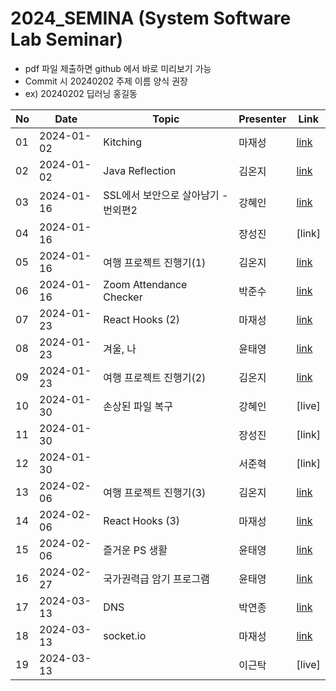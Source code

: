 # 2024_SEMINA (System Software Lab Seminar)
- pdf 파일 제출하면 github 에서 바로 미리보기 가능
- Commit 시 20240202 주제 이름 양식 권장
- ex) 20240202 딥러닝 홍길동

| No |Date|               Topic               |  Presenter  |    Link   |
|----|----------------|------------------------------------|-------------|-----------|
| 01 |2024-01-02|Kitching|마재성|[link](https://github.com/KITSSL/2024_SEMINA/blob/main/1%EC%9B%94/Kitching.pptx)|
| 02 |2024-01-02|Java Reflection|김온지|[link](./1월/Java%20Reflection.pdf)|
| 03 |2024-01-16|SSL에서 보안으로 살아남기 - 번외편2 |강혜인|[link](https://github.com/KITSSL/2024_SEMINA/blob/main/1%EC%9B%94/SSL%EC%97%90%EC%84%9C%20%EB%B3%B4%EC%95%88%EC%9C%BC%EB%A1%9C%20%EC%82%B4%EC%95%84%EB%82%A8%EA%B8%B0%20-%20%EB%B2%88%EC%99%B8%ED%8E%B82.pptx)
| 04 |2024-01-16| |장성진|[link]|
| 05 |2024-01-16|여행 프로젝트 진행기(1)|김온지|[link](./1월/travel%20project%201.pdf)|
| 06 |2024-01-16|Zoom Attendance Checker|박준수|[link](https://github.com/KITSSL/2024_SEMINA/blob/aafcf167485a421cb221ce40e75ede8658a51871/1%EC%9B%94/zoom-attendance.pdf)|
| 07 |2024-01-23|React Hooks (2)|마재성|[link](https://github.com/KITSSL/2024_SEMINA/commit/e9c0df36c5c017e1bf30e86136401e22001ca870)|
| 08 |2024-01-23|겨울, 나|윤태영|[link](https://github.com/KITSSL/2024_SEMINA/blob/main/1%EC%9B%94/%EA%B2%A8%EC%9A%B8%2C%20%EB%82%98.pdf)|
| 09 |2024-01-23|여행 프로젝트 진행기(2) |김온지|[link](./1월/여행%20프로젝트%20진행기(2).pdf)|
| 10 |2024-01-30|손상된 파일 복구|강혜인|[live]|
| 11 |2024-01-30| |장성진|[link]|
| 12 |2024-01-30| |서준혁|[link]|
| 13 |2024-02-06|여행 프로젝트 진행기(3) |김온지|[link](2월/여행%20서비스%20진행기(3).pdf)|
| 14 |2024-02-06|React Hooks (3)|마재성|[link](https://github.com/KITSSL/2024_SEMINA/blob/main/2%EC%9B%94/React%20Hooks(3).pptx)|
| 15 |2024-02-06|즐거운 PS 생활|윤태영|[link](https://github.com/KITSSL/2024_SEMINA/blob/main/2%EC%9B%94/%EC%A6%90%EA%B1%B0%EC%9A%B4%20PS%20%EC%83%9D%ED%99%9C.pdf)|
| 16 |2024-02-27|국가권력급 암기 프로그램|윤태영|[link](https://github.com/KITSSL/2024_SEMINA/blob/main/2%EC%9B%94/%EA%B5%AD%EA%B0%80%EA%B6%8C%EB%A0%A5%EA%B8%89%20%EC%95%94%EA%B8%B0%20%ED%94%84%EB%A1%9C%EA%B7%B8%EB%9E%A8.pdf)|
| 17 |2024-03-13|DNS|박연종|[link](https://github.com/KITSSL/2024_SEMINA/blob/1d196d3088e2e882fe4084b87ba746a155679c2f/3%EC%9B%94/20240313_DNS.pdf)|
| 18 |2024-03-13|socket.io|마재성|[link](https://github.com/KITSSL/2024_SEMINA/blob/main/3%EC%9B%94/socket.io.pptx)|
| 19 |2024-03-13||이근탁|[live]|
